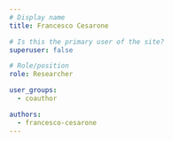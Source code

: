 ```yaml
---
# Display name
title: Francesco Cesarone

# Is this the primary user of the site?
superuser: false

# Role/position
role: Researcher

user_groups:
  - coauthor

authors:
  - francesco-cesarone
---
```

